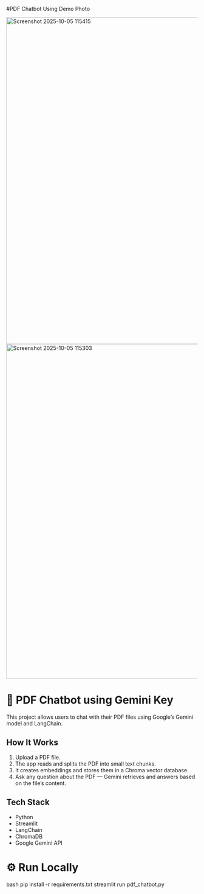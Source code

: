 #PDF Chatbot Using Demo Photo

<img width="1211" height="859" alt="Screenshot 2025-10-05 115415" src="https://github.com/user-attachments/assets/61cace2c-7431-4b9f-9955-c898d8b70db9" />


<img width="1469" height="880" alt="Screenshot 2025-10-05 115303" src="https://github.com/user-attachments/assets/6793b4ae-27f8-4545-8af4-8c701fb038d0" />


# 📄 PDF Chatbot using Gemini Key

This project allows users to chat with their PDF files using Google’s Gemini model and LangChain.

##  How It Works
1. Upload a PDF file.
2. The app reads and splits the PDF into small text chunks.
3. It creates embeddings and stores them in a Chroma vector database.
4. Ask any question about the PDF — Gemini retrieves and answers based on the file’s content.

##  Tech Stack
- Python
- Streamlit
- LangChain
- ChromaDB
- Google Gemini API

# ⚙️ Run Locally
bash
pip install -r requirements.txt
streamlit run pdf_chatbot.py
